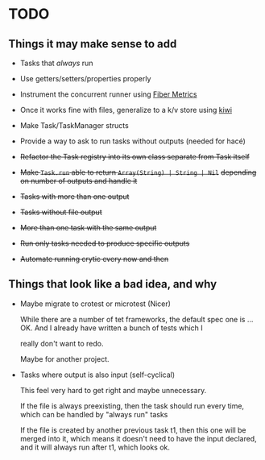 # TODO

## Things it may make sense to add

* Tasks that *always* run
* Use getters/setters/properties properly
* Instrument the concurrent runner using [Fiber Metrics](https://github.com/didactic-drunk/fiber_metrics.cr)
* Once it works fine with files, generalize to a k/v store using [kiwi](ihttps://github.com/crystal-community/kiwi)
* Make Task/TaskManager structs
* Provide a way to ask to run tasks without outputs (needed for hacé)

* ~~Refactor the Task registry into its own class separate from Task itself~~
* ~~Make `Task.run` able to return `Array(String) | String | Nil`~~
  ~~depending on number of outputs and handle it~~
* ~~Tasks with more than one output~~
* ~~Tasks without file output~~
* ~~More than one task with the same output~~
* ~~Run only tasks needed to produce specific outputs~~
* ~~Automate running crytic every now and then~~

## Things that look like a bad idea, and why

* Maybe migrate to crotest or microtest (Nicer)

  While there are a number of tet frameworks, the default spec one
  is ... OK. And I already have written a bunch of tests which I

  really don't want to redo.

  Maybe for another project.

* Tasks where output is also input (self-cyclical)

  This feel very hard to get right and maybe unnecessary.

  If the file is always preexisting, then the task should run
  every time, which can be handled by "always run" tasks

  If the file is created by another previous task t1, then this one
  will be merged into it, which means it doesn't need to have the
  input declared, and it will always run after t1, which looks ok.
